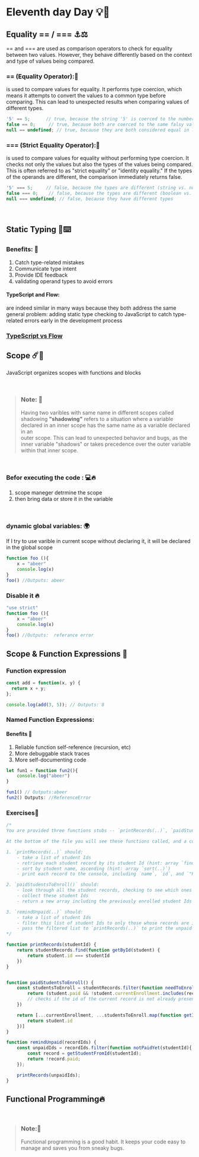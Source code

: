 # Eleventh day Day 💡💖

## Equality == / === ⚓⚖️
== and === are used as comparison operators to check for equality between two values. However, they behave differently based on the context and type of values being compared.


### == (Equality Operator):📢
 is used to compare values for equality. It performs type coercion, which means it attempts to convert the values to a common type before comparing. This can lead to unexpected results when comparing values of different types.

```javaScript
'5' == 5;      // true, because the string '5' is coerced to the number 5
false == 0;     // true, because both are coerced to the same falsy value
null == undefined; // true, because they are both considered equal in loose comparison

```
### === (Strict Equality Operator):🌺
 is used to compare values for equality without performing type coercion. It checks not only the values but also the types of the values being compared. This is often referred to as "strict equality" or "identity equality." If the types of the operands are different, the comparison immediately returns false.

 ```javaScript
'5' === 5;     // false, because the types are different (string vs. number)
false === 0;    // false, because the types are different (boolean vs. number)
null === undefined; // false, because they have different types

```

<br>

## Static Typing 🎯⌨️


###  Benefits: 💫

1. Catch type-related mistakes
2. Communicate type intent
3. Provide IDE feedback
4. validating operand types to avoid errors



####  TypeScript and Flow:


are indeed similar in many ways because they both address the same general problem: adding static type checking to JavaScript to catch type-related errors early in the development process
### **[TypeScript vs Flow](https://github.com/niieani/typescript-vs-flowtype)** 


##  Scope ☄️🌌

JavaScript organizes scopes with functions and blocks

<br>

> ###  Note: 📌
>  Having two varibles with same name in different scopes called shadowing
>  **"shadowing"** refers to a situation where a variable declared in an inner scope has the same name as a variable declared in an  
>   outer scope. This can lead to unexpected behavior and bugs, as the inner variable "shadows" or takes
>  precedence over the outer variable within that inner scope.

<br>

### **Befor executing the code :** 💻🔥

1. scope maneger detrmine the scope
2. then bring data or store it in the variable

<br>



###  dynamic global variables: 🌍

If I try to use varible in current scope without declaring it, it will be declared in the global scope

```javaScript
function foo (){
    x = "abeer"
    console.log(x)
}
foo() //Outputs: abeer
```
   

### Disable it 🔥

```javaScript
"use strict" 
function foo (){
    x = "abeer"
    console.log(x)
}
foo() //Outputs:  referance error
```



## Scope & Function Expressions 🌊

### Function expression 
```javaScript
const add = function(x, y) {
  return x + y;
};

console.log(add(3, 5)); // Outputs: 8

```

### Named Function Expressions:

####  Benefits 💭

1. Reliable function self-reference (recursion, etc)
2. More debuggable stack traces
3. More self-documenting code


```javaScript
let fun1 = function fun2(){
    console.log("abeer")
}

fun1() // Outputs:abeer
fun2() Outputs: //ReferenceError
```

### Exercises🍃

```javaScript
/*
You are provided three functions stubs -- `printRecords(..)`, `paidStudentsToEnroll()`, and `remindUnpaid(..)` -- which you must define.

At the bottom of the file you will see these functions called, and a code comment indicating what the console output should be.

1. `printRecords(..)` should:
	- take a list of student Ids
	- retrieve each student record by its student Id (hint: array `find(..)`)
	- sort by student name, ascending (hint: array `sort(..)`)
	- print each record to the console, including `name`, `id`, and `"Paid"` or `"Not Paid"` based on their paid status

2. `paidStudentsToEnroll()` should:
	- look through all the student records, checking to see which ones are paid but **not yet enrolled**
	- collect these student Ids
	- return a new array including the previously enrolled student Ids as well as the to-be-enrolled student Ids (hint: spread `...`)

3. `remindUnpaid(..)` should:
	- take a list of student Ids
	- filter this list of student Ids to only those whose records are in unpaid status
	- pass the filtered list to `printRecords(..)` to print the unpaid reminders
*/

function printRecords(studentId) {
    return studentRecords.find(function getById(student) {
        return student.id === studentId
    })
}


function paidStudentsToEnroll() {
    const studentsToEnroll = studentRecords.filter(function needToEnroll(student) {
        return (student.paid && !student.currentEnrollment.includes(record.id))
        // checks if the id of the current record is not already present in the currentEnrollment array
    })

    return [...currentEnrollment, ...studentsToEnroll.map(function getIId(student) {
        return student.id
    })]
}

function remindUnpaid(recordIds) {
	const unpaidIds = recordIds.filter(function notPaidYet(studentId){
		const record = getStudentFromId(studentId);
		return !record.paid;
	});

	printRecords(unpaidIds);
}
```



   
## Functional Programming🔥
<br>

> ### Note:📝
>  Functional programming is a good habit. It keeps your code easy to manage and saves you from sneaky bugs. 


